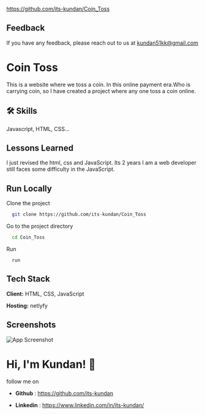 https://github.com/its-kundan/Coin_Toss
## Feedback

If you have any feedback, please reach out to us at kundan51kk@gmail.com


# Coin Toss
This is a website where we toss a coin. In this online payment era.Who is carrying coin, so I have created a project where any one toss a coin online.






## 🛠 Skills
Javascript, HTML, CSS...


## Lessons Learned

I just revised the html, css and JavaScript. Its 2 years I am a web developer still faces some difficulty in the JavaScript.


## Run Locally

Clone the project

```bash
  git clone https://github.com/its-kundan/Coin_Toss
```

Go to the project directory

```bash
  cd Coin_Toss
```
Run
``` 
  run 
```


## Tech Stack

**Client:** HTML, CSS, JavaScript

**Hosting:** netlyfy


## Screenshots

![App Screenshot](https://via.placeholder.com/468x300?text=App+Screenshot+Here)


# Hi, I'm Kundan! 👋
follow me on 
- **Github** : https://github.com/its-kundan

- **Linkedin** : https://www.linkedin.com/in/its-kundan/


